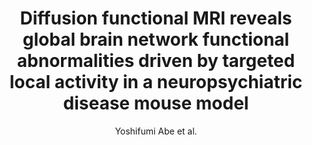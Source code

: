 ---
cat: ciel
subcat: neurophysics
bestof: false
author: Yoshifumi Abe et al.
title: Diffusion functional MRI reveals global brain network functional abnormalities driven by targeted local activity in a neuropsychiatric disease mouse model
journal: NeuroImage
year: 2020
type: article
url: https -//linkinghub.elsevier.com/retrieve/pii/S1053811920308041
doi: 10.1016/j.neuroimage.2020.117318
---